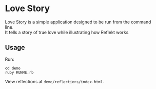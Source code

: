 # Love Story

Love Story is a simple application designed to be run from the command line.  
It tells a story of true love while illustrating how Reflekt works.

## Usage

Run:
```
cd demo
ruby RUNME.rb
```

View reflections at `demo/reflections/index.html`.
